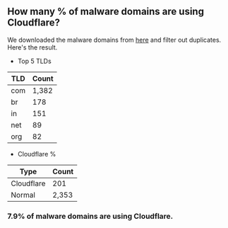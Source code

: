 ## How many % of malware domains are using Cloudflare?


We downloaded the malware domains from [here](https://urlhaus.abuse.ch) and filter out duplicates.
Here's the result.


[//]: # (start replacement)


- Top 5 TLDs

| TLD | Count |
| --- | --- |
| com | 1,382 |
| br | 178 |
| in | 151 |
| net | 89 |
| org | 82 |


- Cloudflare %

| Type | Count |
| --- | --- |
| Cloudflare | 201 |
| Normal | 2,353 |


### 7.9% of malware domains are using Cloudflare.